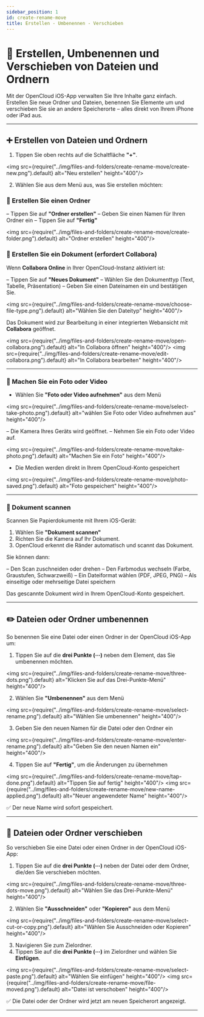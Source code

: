 ```yaml
---
sidebar_position: 1
id: create-rename-move
title: Erstellen - Umbenennen - Verschieben
---
```


# 📁 Erstellen, Umbenennen und Verschieben von Dateien und Ordnern

Mit der OpenCloud iOS-App verwalten Sie Ihre Inhalte ganz einfach. Erstellen Sie neue Ordner und Dateien, benennen Sie Elemente um und verschieben Sie sie an andere Speicherorte – alles direkt von Ihrem iPhone oder iPad aus.

---

## ➕ Erstellen von Dateien und Ordnern

1. Tippen Sie oben rechts auf die Schaltfläche **"+"**.

<img src={require("../img/files-and-folders/create-rename-move/create-new.png").default} alt="Neu erstellen" height="400"/>

2. Wählen Sie aus dem Menü aus, was Sie erstellen möchten:

### 📂 Erstellen Sie einen Ordner

– Tippen Sie auf **"Ordner erstellen"**
– Geben Sie einen Namen für Ihren Ordner ein
– Tippen Sie auf **"Fertig"**

<img src={require("../img/files-and-folders/create-rename-move/create-folder.png").default} alt="Ordner erstellen" height="400"/>

### 📄 Erstellen Sie ein Dokument (erfordert Collabora)

Wenn **Collabora Online** in Ihrer OpenCloud-Instanz aktiviert ist:

– Tippen Sie auf **"Neues Dokument"**
– Wählen Sie den Dokumenttyp (Text, Tabelle, Präsentation)
– Geben Sie einen Dateinamen ein und bestätigen Sie.

<img src={require("../img/files-and-folders/create-rename-move/choose-file-type.png").default} alt="Wählen Sie den Dateityp" height="400"/>

Das Dokument wird zur Bearbeitung in einer integrierten Webansicht mit **Collabora** geöffnet.

<img src={require("../img/files-and-folders/create-rename-move/open-collabora.png").default} alt="In Collabora öffnen" height="400"/>
<img src={require("../img/files-and-folders/create-rename-move/edit-collabora.png").default} alt="In Collabora bearbeiten" height="400"/>

---

### 📸 Machen Sie ein Foto oder Video

- Wählen Sie **"Foto oder Video aufnehmen"** aus dem Menü

<img src={require("../img/files-and-folders/create-rename-move/select-take-photo.png").default} alt="wählen Sie Foto oder Video aufnehmen aus" height="400"/>

– Die Kamera Ihres Geräts wird geöffnet.
– Nehmen Sie ein Foto oder Video auf.

<img src={require("../img/files-and-folders/create-rename-move/take-photo.png").default} alt="Machen Sie ein Foto" height="400"/>

- Die Medien werden direkt in Ihrem OpenCloud-Konto gespeichert

<img src={require("../img/files-and-folders/create-rename-move/photo-saved.png").default} alt="Foto gespeichert" height="400"/>

---

### 📑 Dokument scannen

Scannen Sie Papierdokumente mit Ihrem iOS-Gerät:

1. Wählen Sie **"Dokument scannen"**
2. Richten Sie die Kamera auf Ihr Dokument.
3. OpenCloud erkennt die Ränder automatisch und scannt das Dokument.

Sie können dann:

– Den Scan zuschneiden oder drehen
– Den Farbmodus wechseln (Farbe, Graustufen, Schwarzweiß)
– Ein Dateiformat wählen (PDF, JPEG, PNG)
– Als einseitige oder mehrseitige Datei speichern

Das gescannte Dokument wird in Ihrem OpenCloud-Konto gespeichert.

---

## ✏️ Dateien oder Ordner umbenennen

So benennen Sie eine Datei oder einen Ordner in der OpenCloud iOS-App um:

1. Tippen Sie auf die **drei Punkte (⋯)** neben dem Element, das Sie umbenennen möchten.

<img src={require("../img/files-and-folders/create-rename-move/three-dots.png").default} alt="Klicken Sie auf das Drei-Punkte-Menü" height="400"/>

2. Wählen Sie **"Umbenennen"** aus dem Menü

<img src={require("../img/files-and-folders/create-rename-move/select-rename.png").default} alt="Wählen Sie umbenennen" height="400"/>

3. Geben Sie den neuen Namen für die Datei oder den Ordner ein

<img src={require("../img/files-and-folders/create-rename-move/enter-rename.png").default} alt="Geben Sie den neuen Namen ein" height="400"/>

4. Tippen Sie auf **"Fertig"**, um die Änderungen zu übernehmen

<img src={require("../img/files-and-folders/create-rename-move/tap-done.png").default} alt="Tippen Sie auf fertig" height="400"/>
<img src={require("../img/files-and-folders/create-rename-move/new-name-applied.png").default} alt="Neuer angewendeter Name" height="400"/>

✅ Der neue Name wird sofort gespeichert.

---

## 📁 Dateien oder Ordner verschieben

So verschieben Sie eine Datei oder einen Ordner in der OpenCloud iOS-App:

1. Tippen Sie auf die **drei Punkte (⋯)** neben der Datei oder dem Ordner, die/den Sie verschieben möchten.

<img src={require("../img/files-and-folders/create-rename-move/three-dots-move.png").default} alt="Wählen Sie das Drei-Punkte-Menü" height="400"/>

2. Wählen Sie **"Ausschneiden"** oder **"Kopieren"** aus dem Menü

<img src={require("../img/files-and-folders/create-rename-move/select-cut-or-copy.png").default} alt="Wählen Sie Ausschneiden oder Kopieren" height="400"/>

3. Navigieren Sie zum Zielordner.
4. Tippen Sie auf die **drei Punkte (⋯)** im Zielordner und wählen Sie **Einfügen**.

<img src={require("../img/files-and-folders/create-rename-move/select-paste.png").default} alt="Wählen Sie einfügen" height="400"/>
<img src={require("../img/files-and-folders/create-rename-move/file-moved.png").default} alt="Datei ist verschoben" height="400"/>

✅ Die Datei oder der Ordner wird jetzt am neuen Speicherort angezeigt.

---
